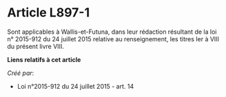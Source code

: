 # Article L897-1

Sont applicables à Wallis-et-Futuna, dans leur rédaction résultant de la loi n° 2015-912 du 24 juillet 2015 relative au
renseignement, les titres Ier à VIII du présent livre VIII.

**Liens relatifs à cet article**

_Créé par_:

  - Loi n°2015-912 du 24 juillet 2015 - art. 14

